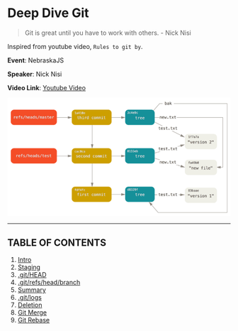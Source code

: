 # Deep Dive Git

> Git is great until you have to work with others. - Nick Nisi

Inspired from youtube video, `Rules to git by`.

**Event**: NebraskaJS

**Speaker**: Nick Nisi

**Video Link**: [Youtube Video](https://www.youtube.com/watch?v=yI0BtEzdGtw)

![Commits](imgs/commits.png)

---

## TABLE OF CONTENTS

1. [Intro](1.Intro.md)
2. [Staging](2.Staging.md)
3. [.git/HEAD](3.HEAD.md)
4. [.git/refs/head/branch](4.refs.md)
5. [Summary](5.Summary.md)
6. [.git/logs](6.Logs.md)
7. [Deletion](7.Deletion.md)
8. [Git Merge](8.Merge.md)
9. [Git Rebase](9.Rebase.md)
